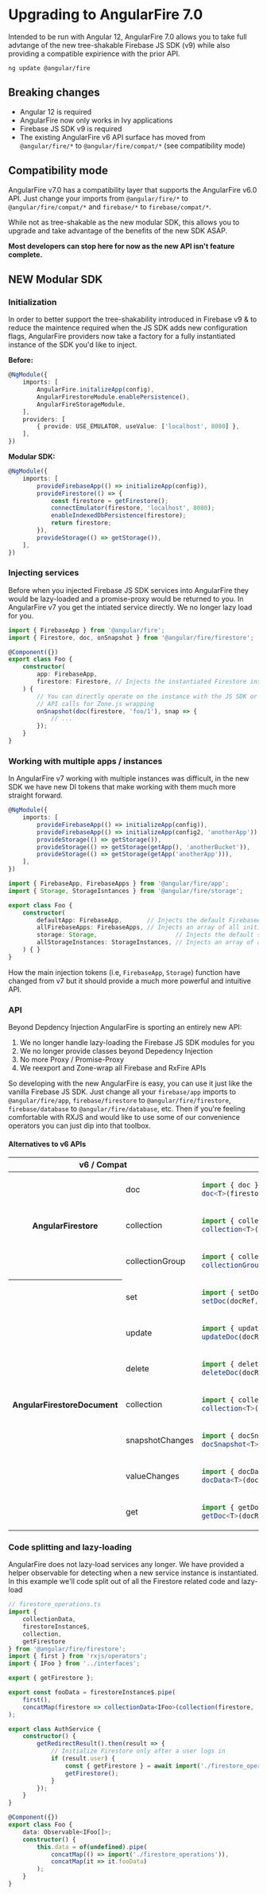 # Upgrading to AngularFire 7.0

Intended to be run with Angular 12, AngularFire 7.0 allows you to take full advtange of the new tree-shakable Firebase JS SDK (v9) while also providing a compatible expirience with the prior API.

`ng update @angular/fire`

## Breaking changes

* Angular 12 is required
* AngularFire now only works in Ivy applications
* Firebase JS SDK v9 is required
* The existing AngularFire v6 API surface has moved from `@angular/fire/*` to `@angular/fire/compat/*` (see compatibility mode)

## Compatibility mode

AngularFire v7.0 has a compatibility layer that supports the AngularFire v6.0 API. Just change your imports from `@angular/fire/*` to `@angular/fire/compat/*` and `firebase/*` to `firebase/compat/*`.

While not as tree-shakable as the new modular SDK, this allows you to upgrade and take advantage of the benefits of the new SDK ASAP.

**Most developers can stop here for now as the new API isn't feature complete.**

## **NEW** Modular SDK

### Initialization

In order to better support the tree-shakability introduced in Firebase v9 & to reduce the maintence required when the JS SDK adds new configuration flags, AngularFire providers now take a factory for a fully instantiated instance of the SDK you'd like to inject.

**Before:**
```ts
@NgModule({
    imports: [
        AngularFire.initalizeApp(config),
        AngularFirestoreModule.enablePersistence(),
        AngularFireStorageModule,
    ],
    providers: [
        { provide: USE_EMULATOR, useValue: ['localhost', 8080] },
    ],
})
```

**Modular SDK:**
```ts
@NgModule({
    imports: [
        provideFirebaseApp(() => initializeApp(config)),
        provideFirestore(() => {
            const firestore = getFirestore();
            connectEmulator(firestore, 'localhost', 8080);
            enableIndexedDbPersistence(firestore);
            return firestore;
        }),
        provideStorage(() => getStorage()),
    ],
})
```

### Injecting services

Before when you injected Firebase JS SDK services into AngularFire they would be lazy-loaded and a promise-proxy would be returned to you. In AngularFire v7 you get the intiated service directly. We no longer lazy load for you.

```ts
import { FirebaseApp } from '@angular/fire';
import { Firestore, doc, onSnapshot } from '@angular/fire/firestore';

@Component({})
export class Foo {
    constructor(
        app: FirebaseApp,
        firestore: Firestore, // Injects the instantiated Firestore instance
    ) {
        // You can directly operate on the instance with the JS SDK or use our "reexported"
        // API calls for Zone.js wrapping
        onSnapshot(doc(firestore, 'foo/1'), snap => {
            // ...
        });
    }
}
```

### Working with multiple apps / instances

In AngularFire v7 working with multiple instances was difficult, in the new SDK we have new DI tokens that make working with them much more straight forward.

```ts
@NgModule({
    imports: [
        provideFirebaseApp(() => initializeApp(config)),
        provideFirebaseApp(() => initializeApp(config2, 'anotherApp')),
        provideStorage(() => getStorage()),
        provideStorage(() => getStorage(getApp(), 'anotherBucket')),
        provideStorage(() => getStorage(getApp('anotherApp'))),
    ],
})
```

```ts
import { FirebaseApp, FirebaseApps } from '@angular/fire/app';
import { Storage, StorageIsntances } from '@angular/fire/storage';

export class Foo {
    constructor(
        defaultApp: FirebaseApp,       // Injects the default FirebaseApp
        allFirebaseApps: FirebaseApps, // Injects an array of all initialized Firebase Apps
        storage: Storage,                      // Injects the default storage instance
        allStorageInstances: StorageInstances, // Injects an array of all the intialized storage instances
    ) { }
}
```
How the main injection tokens (i.e, `FirebaseApp`, `Storage`) function have changed from v7 but it should provide a much more powerful and intuitive API.

### API

Beyond Depdency Injection AngularFire is sporting an entirely new API:

1) We no longer handle lazy-loading the Firebase JS SDK modules for you
1) We no longer provide classes beyond Depedency Injection
1) No more Proxy / Promise-Proxy
1) We reexport and Zone-wrap all Firebase and RxFire APIs

So developing with the new AngularFire is easy, you can use it just like the vanilla Firebase JS SDK. Just change all your `firebase/app` imports to `@angular/fire/app`, `firebase/firestore` to `@angular/fire/firestore`, `firebase/database` to `@angular/fire/database`, etc. Then if you're feeling comfortable with RXJS and would like to use some of our convenience operators you can just dip into that toolbox.

#### Alternatives to v6 APIs

<table>
    <thead>
        <tr>
            <th colspan="2">v6 / Compat</th>
            <th>v7 Modular</th>
        </tr>
    </thead>
    <tbody>
        <tr>
            <th rowspan="3">AngularFirestore</th>
            <td>doc</td>
            <td>

```ts
import { doc } from '@angular/fire/firestore';
doc<T>(firestore, 'foo/bar') // DocumentReference<T>
```
</td>
        </tr>
        <tr>
            <td>collection</td>
            <td>

```ts
import { collection } from '@angular/fire/firestore';
collection<T>(firestore, 'foo') // CollectionReference<T>
```
</td>
        </tr>
        <tr>
            <td>collectionGroup</td>
            <td>

```ts
import { collectionGroup } from '@angular/fire/firestore';
collectionGroup<T>('foo') // Query<T>
```
</td>
        </tr>
        <tr>
            <th rowspan="7">AngularFirestoreDocument</th>
            <td>set</td>
            <td>

```ts
import { setDoc } from '@angular/fire/firestore';
setDoc(docRef, { ... }) // Promise<void>
```
</td>

</td>
        </tr>
        <tr>
            <td>update</td>
            <td>

```ts
import { updateDoc } from '@angular/fire/firestore';
updateDoc(docRef, { ... }) // Promise<void>
```
</td>
        </tr>
        <tr>
            <td>delete</td>
            <td>

```ts
import { deleteDoc } from '@angular/fire/firestore';
deleteDoc(docRef) // Promise<void>
```
</td>
        </tr>
        <tr>
            <td>collection</td>
            <td>

```ts
import { collection } from '@angular/fire/firestore';
collection<T>(docRef, 'bar') // CollectionReference<T>
```
</td>
        </tr>
        <tr>
            <td>snapshotChanges</td>
            <td>

```ts
import { docSnapshots } from '@angular/fire/firestore';
docSnapshot<T>(docRef) // Observable<DocumentSnapshot<T>>
```
</td>

</td>
        </tr>
        <tr>
            <td>valueChanges</td>
            <td>

```ts
import { docData } from '@angular/fire/firestore';
docData<T>(docRef) // Observable<T>
```
</td>
        </tr>
        <tr>
            <td>get</td>
            <td>

```ts
import { getDoc } from '@angular/fire/firestore';
getDoc<T>(docRef) // Promise<DocumentSnapshot<T>>
```

</td>
        </tr>
    </tbody>
</table>

### Code splitting and lazy-loading

AngularFire does not lazy-load services any longer. We have provided a helper observable for detecting when a new service instance is instantiated. In this example we'll code split out of all the Firestore related code and lazy-load

```ts
// firestore_operations.ts
import {
    collectionData,
    firestoreInstance$,
    collection,
    getFirestore
} from '@angular/fire/firestore';
import { first } from 'rxjs/operators';
import { IFoo } from '../interfaces';

export { getFirestore };

export const fooData = firestoreInstance$.pipe(
    first(),
    concatMap(firestore => collectionData<IFoo>(collection(firestore, 'foo'))),
);
```

```ts
export class AuthService {
    constructor() {
        getRedirectResult().then(result => {
            // Initialize Firestore only after a user logs in
            if (result.user) {
                const { getFirestore } = await import('./firestore_operations');
                getFirestore();
            }
        });
    }
}
```

```ts
@Component({})
export class Foo {
    data: Observable<IFoo[]>;
    constructor() {
        this.data = of(undefined).pipe(
            concatMap(() => import('./firestore_operations')),
            concatMap(it => it.fooData)
        );
    }
}
```
